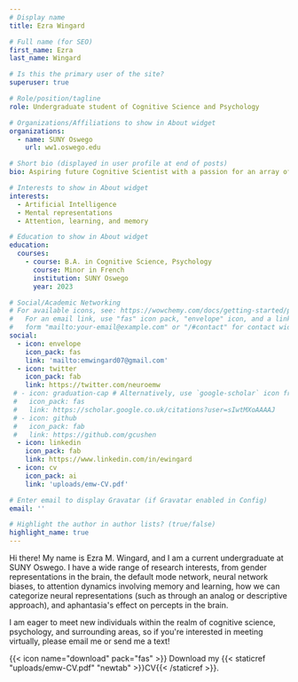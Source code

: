 ```yaml
---
# Display name
title: Ezra Wingard

# Full name (for SEO)
first_name: Ezra
last_name: Wingard

# Is this the primary user of the site?
superuser: true

# Role/position/tagline
role: Undergraduate student of Cognitive Science and Psychology

# Organizations/Affiliations to show in About widget
organizations:
  - name: SUNY Oswego
    url: ww1.oswego.edu

# Short bio (displayed in user profile at end of posts)
bio: Aspiring future Cognitive Scientist with a passion for an array of subjects including psychology, second language acquisition, and DEI (Diversity, Equity, and Inclusion).

# Interests to show in About widget
interests:
  - Artificial Intelligence
  - Mental representations
  - Attention, learning, and memory

# Education to show in About widget
education:
  courses:
    - course: B.A. in Cognitive Science, Psychology
      course: Minor in French
      institution: SUNY Oswego
      year: 2023

# Social/Academic Networking
# For available icons, see: https://wowchemy.com/docs/getting-started/page-builder/#icons
#   For an email link, use "fas" icon pack, "envelope" icon, and a link in the
#   form "mailto:your-email@example.com" or "/#contact" for contact widget.
social:
  - icon: envelope
    icon_pack: fas
    link: 'mailto:emwingard07@gmail.com'
  - icon: twitter
    icon_pack: fab
    link: https://twitter.com/neuroemw
 # - icon: graduation-cap # Alternatively, use `google-scholar` icon from `ai` icon pack
 #   icon_pack: fas
 #   link: https://scholar.google.co.uk/citations?user=sIwtMXoAAAAJ 
 # - icon: github
 #   icon_pack: fab
 #   link: https://github.com/gcushen
  - icon: linkedin
    icon_pack: fab
    link: https://www.linkedin.com/in/ewingard
  - icon: cv
    icon_pack: ai
    link: 'uploads/emw-CV.pdf'

# Enter email to display Gravatar (if Gravatar enabled in Config)
email: ''

# Highlight the author in author lists? (true/false)
highlight_name: true
---
```


Hi there! My name is Ezra M. Wingard, and I am a current undergraduate at SUNY Oswego. I have a wide range of research interests, from gender representations in the brain, the default mode network, neural network biases, to attention dynamics involving memory and learning, how we can categorize neural representations (such as through an analog or descriptive approach), and aphantasia's effect on percepts in the brain.

I am eager to meet new individuals within the realm of cognitive science, psychology, and surrounding areas, so if you're interested in meeting virtually, please email me or send me a text!

{{< icon name="download" pack="fas" >}} Download my {{< staticref "uploads/emw-CV.pdf" "newtab" >}}CV{{< /staticref >}}.
